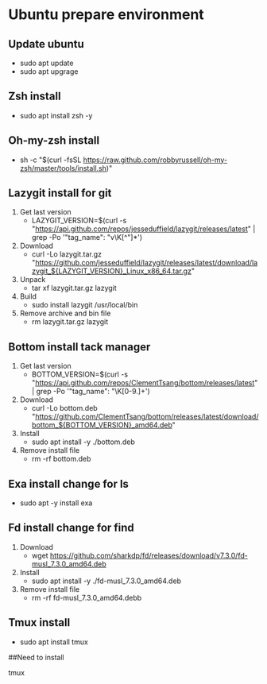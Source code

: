 # Ubuntu prepare environment


## Update ubuntu
- sudo apt update
- sudo apt upgrage

## Zsh install
- sudo apt install zsh -y

## Oh-my-zsh install
- sh -c "$(curl -fsSL https://raw.github.com/robbyrussell/oh-my-zsh/master/tools/install.sh)"

## Lazygit install for git
1. Get last version
    - LAZYGIT_VERSION=$(curl -s "https://api.github.com/repos/jesseduffield/lazygit/releases/latest" | grep -Po '"tag_name": "v\K[^"]*')
2. Download
    - curl -Lo lazygit.tar.gz "https://github.com/jesseduffield/lazygit/releases/latest/download/lazygit_${LAZYGIT_VERSION}_Linux_x86_64.tar.gz"
3. Unpack
    - tar xf lazygit.tar.gz lazygit
4. Build
    - sudo install lazygit /usr/local/bin
5. Remove archive and bin file
    - rm lazygit.tar.gz lazygit
      
## Bottom install tack manager
1. Get last version
    - BOTTOM_VERSION=$(curl -s "https://api.github.com/repos/ClementTsang/bottom/releases/latest" | grep -Po '"tag_name": "\K[0-9.]+')
2. Download
    - curl -Lo bottom.deb "https://github.com/ClementTsang/bottom/releases/latest/download/bottom_${BOTTOM_VERSION}_amd64.deb"
3. Install
    - sudo apt install -y ./bottom.deb
4. Remove install file
    - rm -rf bottom.deb

## Exa install change for ls
- sudo apt -y install exa

## Fd install change for find
1. Download
    -  wget https://github.com/sharkdp/fd/releases/download/v7.3.0/fd-musl_7.3.0_amd64.deb
2. Install
    - sudo apt install -y ./fd-musl_7.3.0_amd64.deb
3. Remove install file
    - rm -rf fd-musl_7.3.0_amd64.debb

## Tmux install
- sudo apt install tmux
  
##Need to install

tmux
